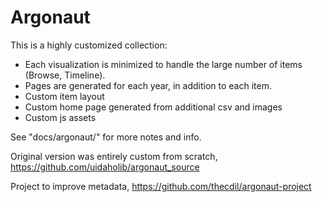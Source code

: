 # Argonaut

This is a highly customized collection:

- Each visualization is minimized to handle the large number of items (Browse, Timeline).
- Pages are generated for each year, in addition to each item.
- Custom item layout
- Custom home page generated from additional csv and images
- Custom js assets

See "docs/argonaut/" for more notes and info. 

Original version was entirely custom from scratch, https://github.com/uidaholib/argonaut_source

Project to improve metadata, https://github.com/thecdil/argonaut-project
